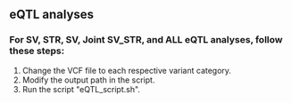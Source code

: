 ## eQTL analyses

### For SV, STR, SV, Joint SV_STR, and ALL eQTL analyses, follow these steps:

1. Change the VCF file to each respective variant category.
2. Modify the output path in the script.
3. Run the script "eQTL_script.sh".
